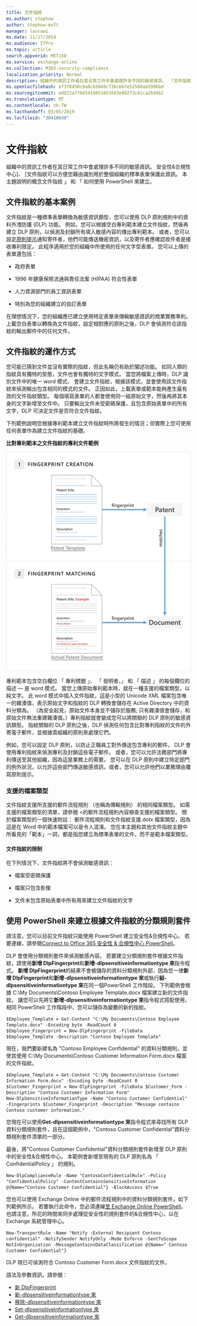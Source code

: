 ```yaml
---
title: 文件指紋
ms.author: stephow
author: stephow-msft
manager: laurawi
ms.date: 11/17/2014
ms.audience: ITPro
ms.topic: article
search.appverid: MET150
ms.service: exchange-online
ms.collection: M365-security-compliance
localization_priority: Normal
description: 組織中的資訊工作者在其日常工作中會處理許多不同的敏感資訊。 「文件指紋」可識別您的組織中所使用的標準表單，以協助您保護此類資訊。 本主題說明的概念文件指紋 」 和 「 如何使用 PowerShell 來建立。
ms.openlocfilehash: ef3f8450c9a0c65669c736c667e52568ab5996bd
ms.sourcegitcommit: ed822a776d3419853453583e882f3c61ca26d4b2
ms.translationtype: MT
ms.contentlocale: zh-TW
ms.lasthandoff: 03/05/2019
ms.locfileid: "30410638"
---
```

# <a name="document-fingerprinting"></a>文件指紋

組織中的資訊工作者在其日常工作中會處理許多不同的敏感資訊。 安全性&amp;合規性中心]、 [文件指紋可以方便您藉由識別用於整個組織的標準表單保護此資訊。 本主題說明的概念文件指紋 」 和 「 如何使用 PowerShell 來建立。
  
## <a name="basic-scenario-for-document-fingerprinting"></a>文件指紋的基本案例

文件指紋是一種標準表單轉換為敏感資訊類型，您可以使用 DLP 原則規則中的資料外洩防護 (DLP) 功能。 例如，您可以根據空白專利範本建立文件指紋，然後再建立 DLP 原則，以偵測及封鎖所有填入敏感內容的傳出專利範本。 或者，您可以設定[原則提示](use-notifications-and-policy-tips.md)通知寄件者，他們可能傳送機密資訊，以及寄件者應確認收件者是接收專利限定。 此程序適用於您的組織中所使用的任何文字型表單。 您可以上傳的表單還包括： 
  
- 政府表單
    
- 1996 年健康保險流通與責任法案 (HIPAA) 符合性表單
    
- 人力資源部門的員工資訊表單
    
- 特別為您的組織建立的自訂表單
    
在理想情況下，您的組織應已建立使用特定表單來傳輸敏感資訊的商業實務準則。 上載空白表單以轉換為文件指紋，設定相對應的原則之後，DLP 會偵測符合該指紋的輸出郵件中的任何文件。
  
## <a name="how-document-fingerprinting-works"></a>文件指紋的運作方式

您可能已猜到文件並沒有實際的指紋，但此名稱仍有助於闡述功能。 如同人類的指紋具有獨特的型態，文件也會有獨特的文字模式。 當您將檔案上傳時，DLP 識別文件中的唯一 word 模式、 會建立文件指紋，根據該模式，並會使用該文件指紋來偵測輸出包含相同的模式的文件。 正因如此，上載表單或範本能夠產生最有效的文件指紋類型。 每個填寫表單的人都會使用同一組原始文字，然後再將其本身的文字新增至文件中。 只要輸出文件未受密碼保護，且包含原始表單中的所有文字，DLP 可決定文件是否符合文件指紋。
  
下列範例說明您根據專利範本建立文件指紋時所將發生的情況；但實際上您可使用任何表單作為建立文件指紋的基礎。
  
**比對專利範本之文件指紋的專利文件範例**

![Document_Fingerprinting_diagram.png](media/Document_Fingerprinting_diagram.png)
  
專利範本包含空白欄位 「 專利標題 」、 「 發明者，」 和 「 描述 」 的每個欄位的描述 — 是 word 模式。 當您上傳原始專利範本時，就在一種支援的檔案類型，以純文字。 此 word 模式中插入文件指紋，這是小型的 Unicode XML 檔案包含唯一的雜湊值，表示原始文字和指紋的 DLP 轉換會儲存在 Active Directory 中的資料分類為。 （為安全起見，原始文件本身並不儲存於服務; 只有雜湊值會儲存，和原始文件無法重建雜湊值。）專利指紋就會變成您可以將關聯的 DLP 原則的敏感資訊類型。 指紋關聯的 DLP 原則之後，DLP 偵測任何包含比對專利指紋的文件的外寄電子郵件，並根據貴組織的原則來處理它們。 

例如，您可以設定 DLP 原則，以防止正職員工對外傳送包含專利的郵件。 DLP 會使用專利指紋來偵測專利及封鎖這些電子郵件。 或者，您可以允許法務部門將專利傳送至其他組織，因為這是業務上的需要。 您可以在 DLP 原則中建立特定部門的例外狀況，以允許這些部門傳送敏感資訊，或者，您可以允許他們以業務理由覆寫原則提示。
  
### <a name="supported-file-types"></a>支援的檔案類型

文件指紋支援所支援的郵件流程規則 （也稱為傳輸規則） 的相同檔案類型。 如需支援的檔案類型的清單，請參閱 <<c0>的郵件流程規則內容檢查支援的檔案類型。 關於檔案類型的一個快速附註： 郵件流程規則和文件指紋支援.dotx 檔案類型，因為這是在 Word 中的範本檔案可以是令人混淆。 您在本主題和其他文件指紋主題中所看見的「範本」一詞，都是指您建立為標準表單的文件，而不是範本檔案類型。
  
#### <a name="limitations-of-document-fingerprinting"></a>文件指紋的限制

在下列情況下，文件指紋將不會偵測敏感資訊：
  
- 檔案受密碼保護
    
- 檔案只包含影像
    
- 文件未包含原始表單中所有用來建立文件指紋的文字
    
## <a name="use-powershell-to-create-a-classification-rule-package-based-on-document-fingerprinting"></a>使用 PowerShell 來建立根據文件指紋的分類規則套件

請注意，您可以目前文件指紋只能使用 PowerShell 建立安全性&amp;合規性中心。 若要連線，請參閱[Connect to Office 365 安全性 & 合規性中心 PowerShell](https://docs.microsoft.com/en-us/powershell/exchange/office-365-scc/connect-to-scc-powershell/connect-to-scc-powershell)。

DLP 會使用分類規則套件來偵測敏感內容。 若要建立分類規則套件根據文件指紋，請使用**新增 DlpFingerprint**和**新增-dlpsensitiveinformationtype 來**指令程式。 **新增 DlpFingerprint**的結果不會被儲存的資料分類規則外部，因為您一律**新增 DlpFingerprint**和**新增-dlpsensitiveinformationtype 來**或執行**組-dlpsensitiveinformationtype 來**在同一個PowerShell 工作階段。 下列範例會根據 C:\My Documents\Contoso Employee Template.docx 檔案建立新的文件指紋。 讓您可以先將它**新增-dlpsensitiveinformationtype 來**指令程式搭配使用，相同 PowerShell 工作階段中，您可以儲存為變數的新的指紋。 
  
```
$Employee_Template = Get-Content "C:\My Documents\Contoso Employee Template.docx" -Encoding byte -ReadCount 0
$Employee_Fingerprint = New-DlpFingerprint -FileData $Employee_Template -Description "Contoso Employee Template"
```

現在，我們要新建名為 "Contoso Employee Confidential" 的資料分類規則，並使其使用 C:\My Documents\Contoso Customer Information Form.docx 檔案的文件指紋。
  
```
$Employee_Template = Get-Content "C:\My Documents\Contoso Customer Information Form.docx" -Encoding byte -ReadCount 0
$Customer_Fingerprint = New-DlpFingerprint -FileData $Customer_Form -Description "Contoso Customer Information Form"
New-DlpSensitiveInformationType -Name "Contoso Customer Confidential" -Fingerprints $Customer_Fingerprint -Description "Message contains Contoso customer information." 
```

您現在可以使用**Get-dlpsensitiveinformationtype 來**指令程式來尋找所有 DLP 資料分類規則套件，且在這個範例中，"Contoso Customer Confidential"資料分類規則套件清單的一部分。 
  
最後，將"Contoso Customer Confidential"資料分類規則套件新增至 DLP 原則中的安全性&amp;合規性中心。 本範例會新增至現有的 DLP 原則名為 「 ConfidentialPolicy 」 的規則。

```
New-DlpComplianceRule -Name "ContosoConfidentialRule" -Policy "ConfidentialPolicy" -ContentContainsSensitiveInformation @{Name="Contoso Customer Confidential"} -BlockAccess $True
```

您也可以使用 Exchange Online 中的郵件流程規則中的資料分類規則套件，如下列範例所示。 若要執行此命令，您必須連線[至 Exchange Online PowerShell](https://docs.microsoft.com/en-us/powershell/exchange/exchange-online/connect-to-exchange-online-powershell/connect-to-exchange-online-powershell)。 也請注意，所花的時間來同步處理從安全性的規則套件的&amp;合規性中心，以在 Exchange 系統管理中心。
  
```
New-TransportRule -Name "Notify :External Recipient Contoso confidential" -NotifySender NotifyOnly -Mode Enforce -SentToScope NotInOrganization -MessageContainsDataClassification @{Name=" Contoso Customer Confidential"}

```

DLP 現已可偵測符合 Contoso Customer Form.docx 文件指紋的文件。
  
語法及參數資訊，請參閱：

- [新 DlpFingerprint](https://docs.microsoft.com/powershell/module/exchange/policy-and-compliance-dlp/New-DlpFingerprint)
- [新-dlpsensitiveinformationtype 來](https://docs.microsoft.com/powershell/module/exchange/policy-and-compliance-dlp/New-DlpSensitiveInformationType)
- [移除-dlpsensitiveinformationtype 來](https://docs.microsoft.com/powershell/module/exchange/policy-and-compliance-dlp/Remove-DlpSensitiveInformationType)
- [Set-dlpsensitiveinformationtype 來](https://docs.microsoft.com/powershell/module/exchange/policy-and-compliance-dlp/Set-DlpSensitiveInformationType)
- [Get-dlpsensitiveinformationtype 來](https://docs.microsoft.com/powershell/module/exchange/policy-and-compliance-dlp/Get-DlpSensitiveInformationType)
